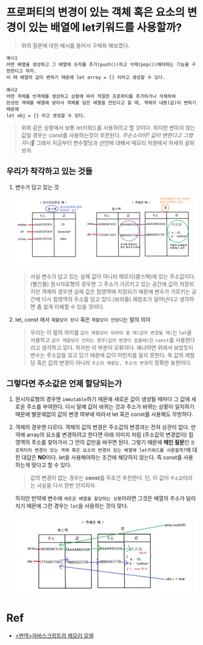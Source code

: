 # 프로퍼티의 변경이 있는 객체 혹은 요소의 변경이 있는 배열에 let키워드를 사용할까?

> 위의 질문에 대한 예시를 들어서 구체화 해보겠다.

```
예시1
어떤 배열을 생성하고 그 배열에 숫자를 추가(push())하고 삭제(pop())해야하는 기능을 구현한다고 하자.
이 때 배열의 값이 변하기 때문에 let array = [] 이라고 생성할 수 있다.

예시2
어떤 객체를 빈객체를 생성하고 상황에 따라 적절한 프로퍼티를 추가하거나 삭제하여
완성된 객체를 배열에 넣어서 객체를 담은 배열을 만든다고 할 때, 객체의 내용(값)이 변하기 때문에
let obj = {} 라고 생성할 수 있다.
```

> 위와 같은 상황에서 보통 let키워드를 사용하려고 할 것이다. 하지만 변하지 않는 값일 경우는 const를 사용하는것이 추천된다.
> _무슨소리야? 값이 변한다고 그랬자나🤯_ 그래서 지금부터 변수할당과 선언에 대해서 메모리 차원에서 자세히 살펴보자

## 우리가 착각하고 있는 것들

1. 변수가 담고 있는 것

   ![variable_memory](./images/variable_memory.png)

   > 사실 변수가 담고 있는 실제 값이 아니라 메모리(콜스택)에 있는 주소값이다.(빨간줄) 원시자료형의 경우엔 그 주소가 가르키고 있는 공간에 값이 저장되지만 객체의 경우엔 실제 값은 힙영역에 저장되기 때문에 변수가 가르키는 공간에 다시 힙영역의 주소를 담고 있다.(보라줄) 재참조가 일어난다고 생각하면 좀 쉽게 이해할 수 있을 것이다.

2. let, const 에서 `재할당이 된다` 혹은 `재할당이 안된다`는 말의 의미
   > 우리는 이 말의 의미를 `값이 재할당이 되어야 할 때(값이 변경될 때)`는 `let`을 사용하고 `값이 재할당이 안되는 경우(값의 변경이 없을때)`는 `const`를 사용한다라고 생각하고 있다. 하지만 이 부분이 오류이다. 왜냐하면 위에서 보았듯이 변수는 주소값을 갖고 있기 때문에 값이 어떤지를 알지 못한다. 즉 값의 재할당 혹은 값의 변경이 아니라 `주소의 재할당, 주소의 변경`이 정확한 표현이다.

## 그렇다면 주소값은 언제 할당되는가

1. 원시자료형의 경우엔 `immutable`하기 때문에 새로운 값이 생성될 때마다 그 값에 새로운 주소를 부여한다. 다시 말해 값이 바뀌는 것과 주소가 바뀌는 상황이 일치하기 때문에 별문제없이 값의 변경 여부에 따라서 let 혹은 const를 사용해도 무방하다.

2. 객체의 경우엔 다르다. 객체의 값의 변경은 주소값의 변경과는 전혀 상관이 없다. 만약에 array의 요소를 변경하려고 한다면 아래 이미지 처럼 (주소값의 변경없이) 힙영역의 주소를 찾아가서 그 안의 값만을 바꾸면 된다. 그렇기 때문에 **메인 질문**인 `프로퍼티의 변경이 있는 객체 혹은 요소의 변경이 있는 배열에 let키워드를 사용할까?`에 대한 대답은 **NO**이다. let을 사용해야하는 조건에 해당하지 않는다. 즉 const를 사용하는게 맞다고 할 수 있다.

   > 값의 변경이 없는 경우는 **const**를 무조건 추천한다. 단, 이 값이 `주소값`이라는 사실을 다시 한번 인지하자

   하지만 만약에 변수에 `새로운 배열을 할당하는 상황`이라면 그것은 배열의 주소가 달라지기 때문에 그런 경우는 `let`을 사용하는 것이 맞다.

   ![object_change_value](./images/object_change_value.png)

# Ref

- [<번역>자바스크립트의 메모리 모델](https://junwoo45.github.io/2019-11-04-memory_model/)
